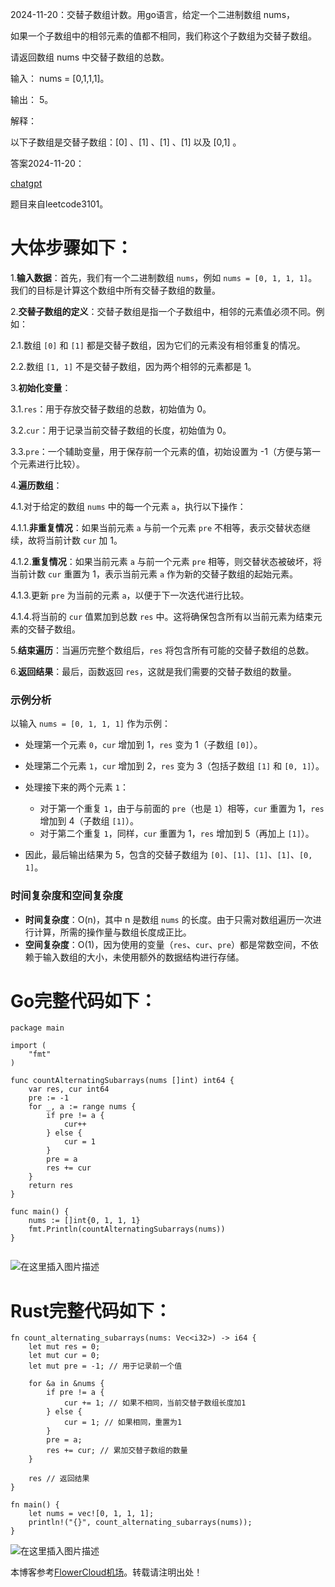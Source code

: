 
2024\-11\-20：交替子数组计数。用go语言，给定一个二进制数组 nums，


如果一个子数组中的相邻元素的值都不相同，我们称这个子数组为交替子数组。


请返回数组 nums 中交替子数组的总数。


输入： nums \= \[0,1,1,1]。


输出： 5。


解释：


以下子数组是交替子数组：\[0] 、\[1] 、\[1] 、\[1] 以及 \[0,1] 。


答案2024\-11\-20：


[chatgpt](https://github.com)


题目来自leetcode3101。


# 大体步骤如下：


1\.**输入数据**：首先，我们有一个二进制数组 `nums`，例如 `nums = [0, 1, 1, 1]`。我们的目标是计算这个数组中所有交替子数组的数量。


2\.**交替子数组的定义**：交替子数组是指一个子数组中，相邻的元素值必须不同。例如：


2\.1\.数组 `[0]` 和 `[1]` 都是交替子数组，因为它们的元素没有相邻重复的情况。


2\.2\.数组 `[1, 1]` 不是交替子数组，因为两个相邻的元素都是 1。


3\.**初始化变量**：


3\.1\.`res`：用于存放交替子数组的总数，初始值为 0。


3\.2\.`cur`：用于记录当前交替子数组的长度，初始值为 0。


3\.3\.`pre`：一个辅助变量，用于保存前一个元素的值，初始设置为 \-1（方便与第一个元素进行比较）。


4\.**遍历数组**：


4\.1\.对于给定的数组 `nums` 中的每一个元素 `a`，执行以下操作：


4\.1\.1\.**非重复情况**：如果当前元素 `a` 与前一个元素 `pre` 不相等，表示交替状态继续，故将当前计数 `cur` 加 1。


4\.1\.2\.**重复情况**：如果当前元素 `a` 与前一个元素 `pre` 相等，则交替状态被破坏，将当前计数 `cur` 重置为 1，表示当前元素 `a` 作为新的交替子数组的起始元素。


4\.1\.3\.更新 `pre` 为当前的元素 `a`，以便于下一次迭代进行比较。


4\.1\.4\.将当前的 `cur` 值累加到总数 `res` 中。这将确保包含所有以当前元素为结束元素的交替子数组。


5\.**结束遍历**：当遍历完整个数组后，`res` 将包含所有可能的交替子数组的总数。


6\.**返回结果**：最后，函数返回 `res`，这就是我们需要的交替子数组的数量。


### 示例分析


以输入 `nums = [0, 1, 1, 1]` 作为示例：


* 处理第一个元素 `0`，`cur` 增加到 1，`res` 变为 1（子数组 `[0]`）。
* 处理第二个元素 `1`，`cur` 增加到 2，`res` 变为 3（包括子数组 `[1]` 和 `[0, 1]`）。
* 处理接下来的两个元素 `1`：


	+ 对于第一个重复 `1`，由于与前面的 `pre`（也是 `1`）相等，`cur` 重置为 1，`res` 增加到 4（子数组 `[1]`）。
	+ 对于第二个重复 `1`，同样，`cur` 重置为 1，`res` 增加到 5（再加上 `[1]`）。
* 因此，最后输出结果为 5，包含的交替子数组为 `[0]`、`[1]`、`[1]`、`[1]`、`[0, 1]`。


### 时间复杂度和空间复杂度


* **时间复杂度**：O(n)，其中 n 是数组 `nums` 的长度。由于只需对数组遍历一次进行计算，所需的操作量与数组长度成正比。
* **空间复杂度**：O(1\)，因为使用的变量（`res`、`cur`、`pre`）都是常数空间，不依赖于输入数组的大小，未使用额外的数据结构进行存储。


# Go完整代码如下：



```
package main

import (
	"fmt"
)

func countAlternatingSubarrays(nums []int) int64 {
	var res, cur int64
	pre := -1
	for _, a := range nums {
		if pre != a {
			cur++
		} else {
			cur = 1
		}
		pre = a
		res += cur
	}
	return res
}

func main() {
	nums := []int{0, 1, 1, 1}
	fmt.Println(countAlternatingSubarrays(nums))
}


```

![在这里插入图片描述](https://i-blog.csdnimg.cn/direct/f6ab8b3712864df1950b74ce66bdb30c.png)


# Rust完整代码如下：



```
fn count_alternating_subarrays(nums: Vec<i32>) -> i64 {
    let mut res = 0;
    let mut cur = 0;
    let mut pre = -1; // 用于记录前一个值

    for &a in &nums {
        if pre != a {
            cur += 1; // 如果不相同，当前交替子数组长度加1
        } else {
            cur = 1; // 如果相同，重置为1
        }
        pre = a;
        res += cur; // 累加交替子数组的数量
    }

    res // 返回结果
}

fn main() {
    let nums = vec![0, 1, 1, 1];
    println!("{}", count_alternating_subarrays(nums));
}

```

![在这里插入图片描述](https://i-blog.csdnimg.cn/direct/b9f8e91bc5a2424f9caa33fef45c70c2.png)


 本博客参考[FlowerCloud机场](https://hushicha.org)。转载请注明出处！
